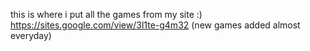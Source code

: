 this is where i put all the games from my site :) https://sites.google.com/view/3l1te-g4m32
(new games added almost everyday)
